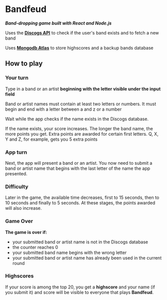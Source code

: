 # Bandfeud

<strong><em>Band-dropping game built with React and Node.js</em></strong>

Uses the <a href="https://www.discogs.com/developers" target="_blank"><strong>Discogs API</strong></a> to check if the user's band exists and to fetch a new band

Uses <a href="https://www.mongodb.com/cloud/atlas" target="_blank"><strong>Mongodb Atlas</strong></a> to store highscores and a backup bands database

## How to play

### Your turn
Type in a band or an artist <strong>beginning with the letter visible under the input field</strong>

Band or artist names must contain at least two letters or numbers. It must begin and end with a letter between a and z or a number

Wait while the app checks if the name exists in the Discogs database.

If the name exists, your score increases. The longer the band name, the more points you get.
Extra points are awarded for certain first letters. Q, X, Y and Z, for example, gets you 5 extra points

### App turn
Next, the app will present a band or an artist. 
You now need to submit a band or artist name that begins with the last letter of the name the app presented.

### Difficulty
Later in the game, the available time decreases, first to 15 seconds, then to 10 seconds and finally to 5 seconds. At these stages, the points awarded will also increase.

### Game Over
<strong>The game is over if:</strong>
<ul>
  <li>your submitted band or artist name is not in the Discogs database
  <li>the counter reaches 0 
  <li>your submitted band name begins with the wrong letter
  <li>your submitted band or artist name has already been used in the current round 
</ul>

### Highscores
If your score is among the top 20, you get a <strong>highscore</strong> and your name (if you submit it) and score will be visible to everyone that plays <strong>Bandfeud</strong>.




